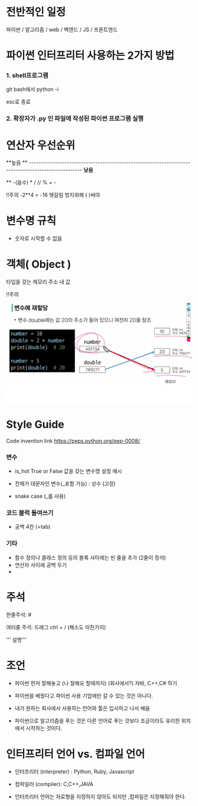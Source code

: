 # 전반적인 일정

파이썬 / 알고리즘 / web /  벡엔드 /  JS / 프론트엔드 

# 파이썬 인터프리터 사용하는 2가지 방법

### 1. shell프로그램

git bash에서 python -i 

esc로 종료

### 2. 확장자가 .py 인 파일에 작성된 파이썬 프로그램 실행

# 연산자 우선순위

**높음 ** ---------------------------------------------------------------------------------------------------- **낮음**

**                                         -(음수)                          * / // %                                        + -

!!주의   -2**4 =  -16    헷갈림 방지위해 ( )써야

# 변수명 규칙

* 숫자로 시작할 수 없음

# 객체( Object )

타입을 갖는 메모리 주소 내 값

!!주의

![text](./variable.png)

# Style Guide

Code invention link https://peps.python.org/pep-0008/

### 변수

* is_hot       True or False  값을 갖는 변수명 설정 예시

* 전체가 대문자인 변수(_포함 가능) : 상수 (고정)

* snake case (_를 사용)

### 코드 블럭 들여쓰기

* 공백 4칸 (=tab)

### 기타

* 함수 정의나 클래스 정의 등의 블록 사이에는 빈 줄을 추가 (2줄이 정석)
* 연산자 사이에 공백 두기
* 

# 주석

한줄주석:  # 

여러줄 주석:  드래그 ctrl + /        (해소도 마찬가지)

''' 설명'''

# 조언

* 파이썬 먼저 잘해놓고 (나 잘해요 할때까지)  (회사에서?) 자바, C++,C# 하기

* 파이썬을 배웠다고 파이썬 사용 기업에만 갈 수 있는 것은 아니다.

* 내가 원하는 회사에서 사용하는 언어와 툴은 입사하고 나서 배움

* 파이썬으로 알고리즘을 푸는 것은 다른 언어로 푸는 것보다 조금이라도 유리한 위치에서 시작하는 것이다.

# 인터프리터 언어 vs.  컴파일 언어

* 인터프리터 (interpreter) : Python, Ruby, Javascript 

* 컴파일러 (compiler): C,C++,JAVA

* 인터프리터 언어는 자료형을 지정하지 않아도 되지만 ,컴파일은 지정해줘야 한다.
